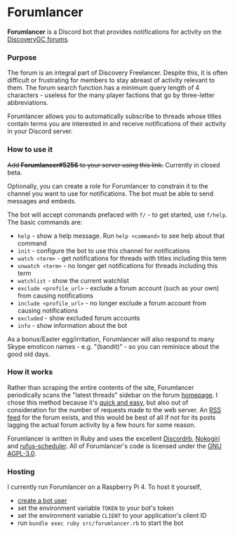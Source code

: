 # Forumlancer

**Forumlancer** is a Discord bot that provides notifications for activity on the [DiscoveryGC forums](https://discoverygc.com/forums/portal.php).

### Purpose

The forum is an integral part of Discovery Freelancer. Despite this, it is often  difficult or frustrating for members to stay abreast of activity relevant to them. The forum search function has a minimum query length of 4 characters - useless for the many player factions that go by three-letter abbreviations.

Forumlancer allows you to automatically subscribe to threads whose titles contain terms you are interested in and receive notifications of their activity in your Discord server.


### How to use it

~~Add **Forumlancer#5256** to your server using this link.~~ Currently in closed beta.

Optionally, you can create a role for Forumlancer to constrain it to the channel you want to use for notifications. The bot must be able to send messages and embeds.

The bot will accept commands prefaced with `f/` - to get started, use `f/help`. The basic commands are:

- `help` - show a help message. Run `help <command>` to see help about that command
- `init` - configure the bot to use this channel for notifications
- `watch <term>` - get notifications for threads with titles including this term
- `unwatch <term>` - no longer get notifications for threads including this term
- `watchlist` - show the current watchlist
- `exclude <profile_url>` - exclude a forum account (such as your own) from causing notifications
- `include <profile_url>` - no longer exclude a forum account from causing notifications
- `excluded` - show excluded forum accounts
- `info` - show information about the bot

As a bonus/Easter egg/irritation, Forumlancer will also respond to many Skype emoticon names - e.g. "(bandit)" - so you can reminisce about the good old days.


### How it works

Rather than scraping the entire contents of the site, Forumlancer periodically scans the "latest threads" sidebar on the forum [homepage](https://discoverygc.com/forums/portal.php). I chose this method because it's [quick and easy](https://youtu.be/HjVRLxMeoUk), but also out of consideration for the number of requests made to the web server. An [RSS feed](https://discoverygc.com/forums/syndication.php) for the forum exists, and this would be best of all if not for its posts lagging the actual forum activity by a few hours for some reason.

Forumlancer is written in Ruby and uses the excellent [Discordrb](https://github.com/discordrb/discordrb), [Nokogiri](https://github.com/sparklemotion/nokogiri) and [rufus-scheduler](https://github.com/jmettraux/rufus-scheduler). All of Forumlancer's code is licensed under the [GNU AGPL-3.0](https://www.gnu.org/licenses/agpl-3.0.en.html).


### Hosting

I currently run Forumlancer on a Raspberry Pi 4. To host it yourself,

 - [create a bot user](https://discord.com/developers/applications)
 - set the environment variable `TOKEN` to your bot's token
 - set the environment variable `CLIENT` to your application's client ID
 - run `bundle exec ruby src/forumlancer.rb` to start the bot
